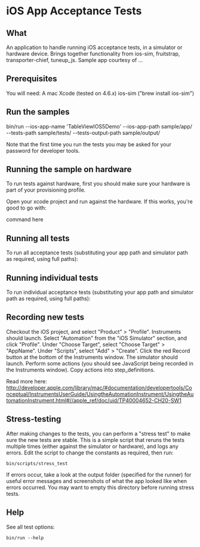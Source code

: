 # iOS App Acceptance Tests

## What
An application to handle running iOS acceptance tests, in a simulator or hardware device.
Brings together functionality from ios-sim, fruitstrap, transporter-chief, tuneup_js.
Sample app courtesy of ...

## Prerequisites

You will need:
A mac
Xcode (tested on 4.6.x)
ios-sim ("brew install ios-sim")


## Run the samples
bin/run --ios-app-name 'TableViewIOS5Demo' --ios-app-path sample/app/ --tests-path sample/tests/ --tests-output-path sample/output/

Note that the first time you run the tests you may be asked for your password for developer tools.

## Running the sample on hardware
To run tests against hardware, first you should make sure your hardware is part of your provisioning profile.

Open your xcode project and run against the hardware.  If this works, you're good to go with:

command here


## Running all tests

To run all acceptance tests (substituting your app path and simulator path as required, using full paths):

## Running individual tests

To run individual acceptance tests (substituting your app path and simulator path as required, using full paths):


## Recording new tests

Checkout the iOS project, and select "Product" > "Profile".
Instruments should launch. Select "Automation" from the "iOS Simulator" section, and click "Profile".
Under "Choose Target", select "Choose Target" > "AppName".
Under "Scripts", select "Add" > "Create".
Click the red Record button at the bottom of the Instruments window.  The simulator should launch.
Perform some actions (you should see JavaScript being recorded in the Instruments window).
Copy actions into step_definitions.

Read more here: http://developer.apple.com/library/mac/#documentation/developertools/Conceptual/InstrumentsUserGuide/UsingtheAutomationInstrument/UsingtheAutomationInstrument.html#//apple_ref/doc/uid/TP40004652-CH20-SW1

## Stress-testing

After making changes to the tests, you can perform a "stress test" to make sure the new tests are stable.
This is a simple script that reruns the tests multiple times (either against the simulator or hardware),
and logs any errors.  Edit the script to change the constants as required, then run:

    bin/scripts/stress_test

If errors occur, take a look at the output folder (specified for the runner) for useful error messages and screenshots
of what the app looked like when errors occurred.  You may want to empty this directory before running stress tests.

## Help

See all test options:

    bin/run --help

